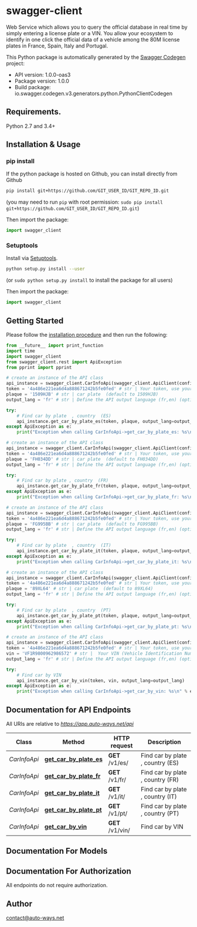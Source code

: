 # swagger-client
Web Service which allows you to query the official database in real time by simply entering a license plate or a VIN. You allow your ecosystem to identify in one click the official data of a vehicle among the 80M license plates in France, Spain, Italy and Portugal.

This Python package is automatically generated by the [Swagger Codegen](https://github.com/swagger-api/swagger-codegen) project:

- API version: 1.0.0-oas3
- Package version: 1.0.0
- Build package: io.swagger.codegen.v3.generators.python.PythonClientCodegen

## Requirements.

Python 2.7 and 3.4+

## Installation & Usage
### pip install

If the python package is hosted on Github, you can install directly from Github

```sh
pip install git+https://github.com/GIT_USER_ID/GIT_REPO_ID.git
```
(you may need to run `pip` with root permission: `sudo pip install git+https://github.com/GIT_USER_ID/GIT_REPO_ID.git`)

Then import the package:
```python
import swagger_client 
```

### Setuptools

Install via [Setuptools](http://pypi.python.org/pypi/setuptools).

```sh
python setup.py install --user
```
(or `sudo python setup.py install` to install the package for all users)

Then import the package:
```python
import swagger_client
```

## Getting Started

Please follow the [installation procedure](#installation--usage) and then run the following:

```python
from __future__ import print_function
import time
import swagger_client
from swagger_client.rest import ApiException
from pprint import pprint

# create an instance of the API class
api_instance = swagger_client.CarInfoApi(swagger_client.ApiClient(configuration))
token = '4a486e221ea6d4a888671242b5fe0fed' # str | Your token, use your real token or request a free token for fee here https://auto-ways.net/demo  (default to 4a486e221ea6d4a888671242b5fe0fed)
plaque = '1509HJB' # str | car plate  (default to 1509HJB)
output_lang = 'fr' # str | Define the API output language (fr,en) (optional) (default to fr)

try:
    # Find car by plate  , country  (ES)
    api_instance.get_car_by_plate_es(token, plaque, output_lang=output_lang)
except ApiException as e:
    print("Exception when calling CarInfoApi->get_car_by_plate_es: %s\n" % e)

# create an instance of the API class
api_instance = swagger_client.CarInfoApi(swagger_client.ApiClient(configuration))
token = '4a486e221ea6d4a888671242b5fe0fed' # str | Your token, use your real token or request a free token for fee here https://auto-ways.net/demo  (default to 4a486e221ea6d4a888671242b5fe0fed)
plaque = 'FH034DD' # str | car plate  (default to FH034DD)
output_lang = 'fr' # str | Define the API output language (fr,en) (optional) (default to fr)

try:
    # Find car by plate , country  (FR)
    api_instance.get_car_by_plate_fr(token, plaque, output_lang=output_lang)
except ApiException as e:
    print("Exception when calling CarInfoApi->get_car_by_plate_fr: %s\n" % e)

# create an instance of the API class
api_instance = swagger_client.CarInfoApi(swagger_client.ApiClient(configuration))
token = '4a486e221ea6d4a888671242b5fe0fed' # str | Your token, use your real token or request a free token for fee here https://auto-ways.net/demo  (default to 4a486e221ea6d4a888671242b5fe0fed)
plaque = 'FG995BB' # str | car plate  (default to FG995BB)
output_lang = 'fr' # str | Define the API output language (fr,en) (optional) (default to fr)

try:
    # Find car by plate  , country  (IT)
    api_instance.get_car_by_plate_it(token, plaque, output_lang=output_lang)
except ApiException as e:
    print("Exception when calling CarInfoApi->get_car_by_plate_it: %s\n" % e)

# create an instance of the API class
api_instance = swagger_client.CarInfoApi(swagger_client.ApiClient(configuration))
token = '4a486e221ea6d4a888671242b5fe0fed' # str | Your token, use your real token or request a free token for fee here https://auto-ways.net/demo  (default to 4a486e221ea6d4a888671242b5fe0fed)
plaque = '89XL64' # str | car plate  (default to 89XL64)
output_lang = 'fr' # str | Define the API output language (fr,en) (optional) (default to fr)

try:
    # Find car by plate  , country  (PT)
    api_instance.get_car_by_plate_pt(token, plaque, output_lang=output_lang)
except ApiException as e:
    print("Exception when calling CarInfoApi->get_car_by_plate_pt: %s\n" % e)

# create an instance of the API class
api_instance = swagger_client.CarInfoApi(swagger_client.ApiClient(configuration))
token = '4a486e221ea6d4a888671242b5fe0fed' # str | Your token, use your real token or request a free token for fee here https://auto-ways.net/demo  (default to 4a486e221ea6d4a888671242b5fe0fed)
vin = 'VF1R9800962986572' # str |  Your VIN (Vehicle Identification Number) (default to VF1R9800962986572)
output_lang = 'fr' # str | Define the API output language (fr,en) (optional) (default to fr)

try:
    # Find car by VIN
    api_instance.get_car_by_vin(token, vin, output_lang=output_lang)
except ApiException as e:
    print("Exception when calling CarInfoApi->get_car_by_vin: %s\n" % e)
```

## Documentation for API Endpoints

All URIs are relative to *https://app.auto-ways.net/api*

Class | Method | HTTP request | Description
------------ | ------------- | ------------- | -------------
*CarInfoApi* | [**get_car_by_plate_es**](docs/CarInfoApi.md#get_car_by_plate_es) | **GET** /v1/es/ | Find car by plate  , country  (ES)
*CarInfoApi* | [**get_car_by_plate_fr**](docs/CarInfoApi.md#get_car_by_plate_fr) | **GET** /v1/fr/ | Find car by plate , country  (FR)
*CarInfoApi* | [**get_car_by_plate_it**](docs/CarInfoApi.md#get_car_by_plate_it) | **GET** /v1/it/ | Find car by plate  , country  (IT)
*CarInfoApi* | [**get_car_by_plate_pt**](docs/CarInfoApi.md#get_car_by_plate_pt) | **GET** /v1/pt/ | Find car by plate  , country  (PT)
*CarInfoApi* | [**get_car_by_vin**](docs/CarInfoApi.md#get_car_by_vin) | **GET** /v1/vin/ | Find car by VIN

## Documentation For Models


## Documentation For Authorization

 All endpoints do not require authorization.


## Author

contact@auto-ways.net
